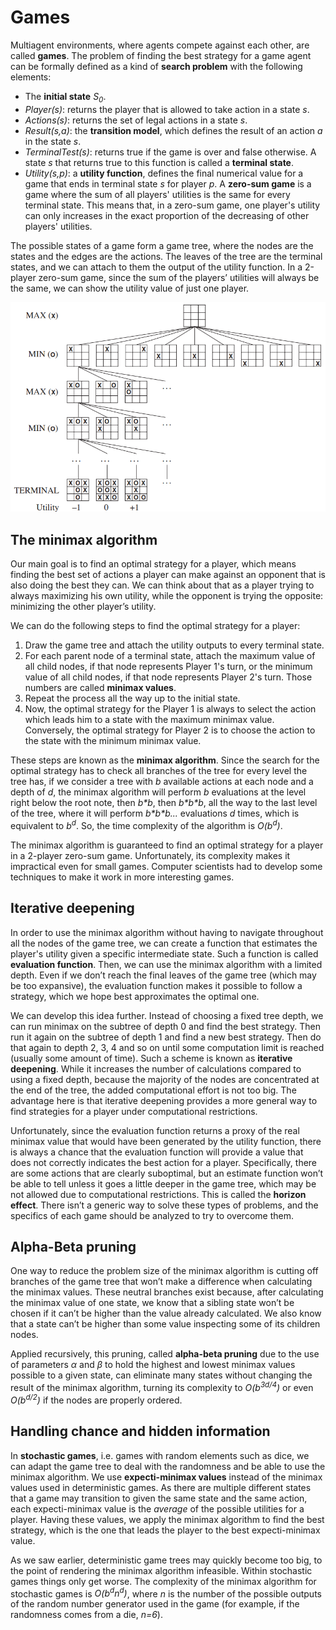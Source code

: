 # Games
Multiagent environments, where agents compete against each other, are called **games**. The problem of finding the best strategy for a game agent can be formally defined as a kind of **search problem** with the following elements:

* The **initial state** *S<sub>0</sub>*.
* *Player(s)*: returns the player that is allowed to take action in a state *s*.
* *Actions(s)*: returns the set of legal actions in a state *s*.
* *Result(s,a)*: the **transition model**, which defines the result of an action *a* in the state *s*.
* *TerminalTest(s)*: returns true if the game is over and false otherwise. A state *s* that returns true to this function is called a **terminal state**.
* *Utility(s,p)*: a **utility function**, defines the final numerical value for a game that ends in terminal state *s* for player *p*. A **zero-sum game** is a game where the sum of all players' utilities is the same for every terminal state. This means that, in a zero-sum game, one player's utility can only increases in the exact proportion of the decreasing of other players' utilities.

The possible states of a game form a game tree, where the nodes are the states and the edges are the actions. The leaves of the tree are the terminal states, and we can attach to them the output of the utility function. In a 2-player zero-sum game, since the sum of the players’ utilities will always be the same, we can show the utility value of just one player.

<p align="center"><img src="images/minimax.png" title="Minimax tree"/></p>

## The minimax algorithm
Our main goal is to find an optimal strategy for a player, which means finding the best set of actions a player can make against an opponent that is also doing the best they can. We can think about that as a player trying to always maximizing his own utility, while the opponent is trying the opposite: minimizing the other player’s utility.

We can do the following steps to find the optimal strategy for a player:
1. Draw the game tree and attach the utility outputs to every terminal state.
2. For each parent node of a terminal state, attach the maximum value of all child nodes, if that node represents Player 1's turn, or the minimum value of all child nodes, if that node represents Player 2's turn. Those numbers are called **minimax values**.
3. Repeat the process all the way up to the initial state.
4. Now, the optimal strategy for the Player 1 is always to select the action which leads him to a state with the maximum minimax value. Conversely, the optimal strategy for Player 2 is to choose the action to the state with the minimum minimax value.

These steps are known as the **minimax algorithm**. Since the search for the optimal strategy has to check all branches of the tree for every level the tree has, if we consider a tree with *b* available actions at each node and a depth of *d*, the minimax algorithm will perform *b* evaluations at the level right below the root note, then *b\*b*, then *b\*b\*b*, all the way to the last level of the tree, where it will perform *b\*b\*b...* evaluations *d* times, which is equivalent to *b<sup>d</sup>*. So, the time complexity of the algorithm is *O(b<sup>d</sup>)*.

The minimax algorithm is guaranteed to find an optimal strategy for a player in a 2-player zero-sum game. Unfortunately, its complexity makes it impractical even for small games. Computer scientists had to develop some techniques to make it work in more interesting games.

## Iterative deepening
In order to use the minimax algorithm without having to navigate throughout all the nodes of the game tree, we can create a function that estimates the player's utility given a specific intermediate state. Such a function is called **evaluation function**. Then, we can use the minimax algorithm with a limited depth. Even if we don’t reach the final leaves of the game tree (which may be too expansive), the evaluation function makes it possible to follow a strategy, which we hope best approximates the optimal one.

We can develop this idea further. Instead of choosing a fixed tree depth, we can run minimax on the subtree of depth 0 and find the best strategy. Then run it again on the subtree of depth 1 and find a new best strategy. Then do that again to depth 2, 3, 4 and so on until some computation limit is reached (usually some amount of time). Such a scheme is known as **iterative deepening**. While it increases the number of calculations compared to using a fixed depth, because the majority of the nodes are concentrated at the end of the tree, the added computational effort is not too big. The advantage here is that iterative deepening provides a more general way to find strategies for a player under computational restrictions.

Unfortunately, since the evaluation function returns a proxy of the real minimax value that would have been generated by the utility function, there is always a chance that the evaluation function will provide a value that does not correctly indicates the best action for a player. Specifically, there are some actions that are clearly suboptimal, but an estimate function won’t be able to tell unless it goes a little deeper in the game tree, which may be not allowed due to computational restrictions. This is called the **horizon effect**. There isn’t a generic way to solve these types of problems, and the specifics of each game should be analyzed to try to overcome them.

## Alpha-Beta pruning
One way to reduce the problem size of the minimax algorithm is cutting off branches of the game tree that won’t make a difference when calculating the minimax values. These neutral branches exist because, after calculating the minimax value of one state, we know that a sibling state won’t be chosen if it can’t be higher than the value already calculated. We also know that a state can’t be higher than some value inspecting some of its children nodes.

Applied recursively, this pruning, called **alpha-beta pruning** due to the use of parameters *α* and *β* to hold the highest and lowest minimax values possible to a given state, can eliminate many states without changing the result of the minimax algorithm, turning its complexity to *O(b<sup>3d/4</sup>)* or even *O(b<sup>d/2</sup>)* if the nodes are properly ordered.

## Handling chance and hidden information
In **stochastic games**, i.e. games with random elements such as dice, we can adapt the game tree to deal with the randomness and be able to use the minimax algorithm. We use **expecti-minimax values** instead of the minimax values used in deterministic games. As there are multiple different states that a game may transition to given the same state and the same action, each expecti-minimax value is the *average* of the possible utilities for a player. Having these values, we apply the minimax algorithm to find the best strategy, which is the one that leads the player to the best expecti-minimax value.

As we saw earlier, deterministic game trees may quickly become too big, to the point of rendering the minimax algorithm infeasible. Within stochastic games things only get worse. The complexity of the minimax algorithm for stochastic games is *O(b<sup>d</sup>n<sup>d</sup>)*, where *n* is the number of the possible outputs of the random number generator used in the game (for example, if the randomness comes from a die, *n=6*).